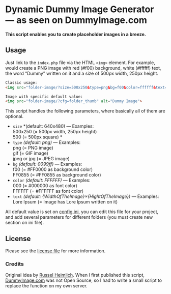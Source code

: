 # Dynamic Dummy Image Generator<br>— as seen on DummyImage.com
**This script enables you to create placeholder images in a breeze.**

## Usage
Just link to the `index.php` file via the HTML `<img>` element. For example, would create a PNG image with red (#f00) background, white (#ffffff) text, the word “Dummy” written on it and a size of 500px width, 250px height.

```html
Classic usage:
<img src="folder-image/?size=500x250&type=png&bg=f00&color=ffffff&text=Dummy" alt="Dummy Image">

Image with specific default value: 
<img src="folder-image/?cfg=folder_thumb" alt="Dummy Image">
```

This script handles the following parameters, where basically all of them are optional.

* `size` *(default: 640x480) — Examples:<br>500x250 (= 500px width, 250px height)<br>500 (= 500px square) *
* `type` *(default: png)* — Examples:<br>png (= PNG image)<br>gif (= GIF image)<br>jpeg or jpg (= JPEG image)
* `bg` *(default: 0099ff)* — Examples:<br>f00 (= #FF0000 as background color)<br>FF0855 (= #FF0855 as background color)
* `color` *(default: FFFFFF)* — Examples:<br>000 (= #000000 as font color)<br>FFFFFF (= #FFFFFF as font color)
* `text` *(default: {WidthOfTheImage}×{HightOfTheImage})* — Examples:<br>Lore Ipsum (= Image has Lore Ipsum written on it)

All default value is set on [config.ini](./config.ini), you can edit this file for your project, and add several parameters for different folders (you must create new section on ini file).

## License
Please see the [license file](./LICENSE) for more information.

### Credits
Original idea by [Russel Heimlich](https://github.com/kingkool68/). When I first published this script, [DummyImage.com](https://dummyimage.com) was not Open Source, so I had to write a small script to replace the function on my own server.
